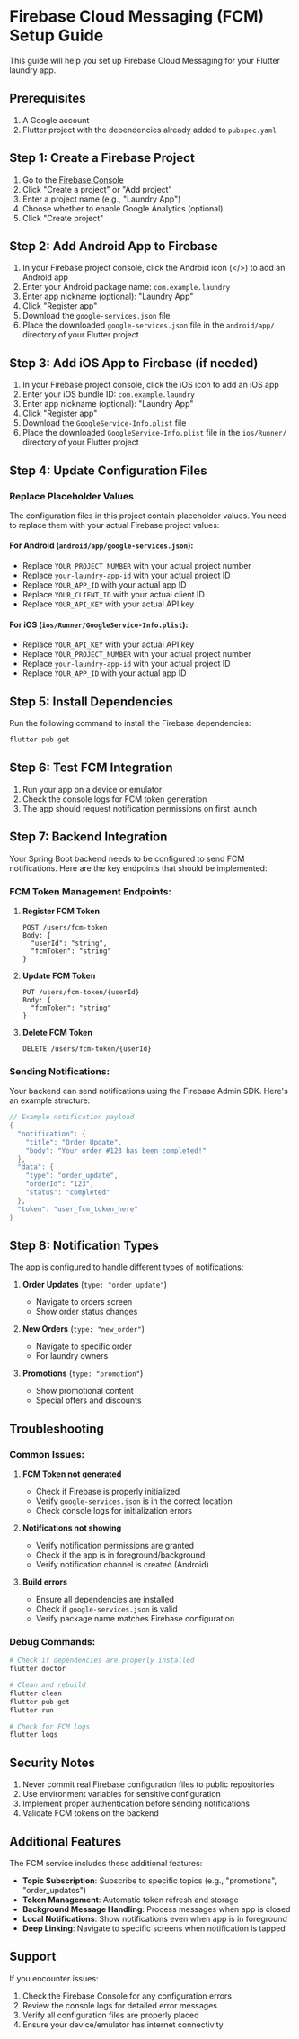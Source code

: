 # Firebase Cloud Messaging (FCM) Setup Guide

This guide will help you set up Firebase Cloud Messaging for your Flutter laundry app.

## Prerequisites

1. A Google account
2. Flutter project with the dependencies already added to `pubspec.yaml`

## Step 1: Create a Firebase Project

1. Go to the [Firebase Console](https://console.firebase.google.com/)
2. Click "Create a project" or "Add project"
3. Enter a project name (e.g., "Laundry App")
4. Choose whether to enable Google Analytics (optional)
5. Click "Create project"

## Step 2: Add Android App to Firebase

1. In your Firebase project console, click the Android icon (</>) to add an Android app
2. Enter your Android package name: `com.example.laundry`
3. Enter app nickname (optional): "Laundry App"
4. Click "Register app"
5. Download the `google-services.json` file
6. Place the downloaded `google-services.json` file in the `android/app/` directory of your Flutter project

## Step 3: Add iOS App to Firebase (if needed)

1. In your Firebase project console, click the iOS icon to add an iOS app
2. Enter your iOS bundle ID: `com.example.laundry`
3. Enter app nickname (optional): "Laundry App"
4. Click "Register app"
5. Download the `GoogleService-Info.plist` file
6. Place the downloaded `GoogleService-Info.plist` file in the `ios/Runner/` directory of your Flutter project

## Step 4: Update Configuration Files

### Replace Placeholder Values

The configuration files in this project contain placeholder values. You need to replace them with your actual Firebase project values:

#### For Android (`android/app/google-services.json`):
- Replace `YOUR_PROJECT_NUMBER` with your actual project number
- Replace `your-laundry-app-id` with your actual project ID
- Replace `YOUR_APP_ID` with your actual app ID
- Replace `YOUR_CLIENT_ID` with your actual client ID
- Replace `YOUR_API_KEY` with your actual API key

#### For iOS (`ios/Runner/GoogleService-Info.plist`):
- Replace `YOUR_API_KEY` with your actual API key
- Replace `YOUR_PROJECT_NUMBER` with your actual project number
- Replace `your-laundry-app-id` with your actual project ID
- Replace `YOUR_APP_ID` with your actual app ID

## Step 5: Install Dependencies

Run the following command to install the Firebase dependencies:

```bash
flutter pub get
```

## Step 6: Test FCM Integration

1. Run your app on a device or emulator
2. Check the console logs for FCM token generation
3. The app should request notification permissions on first launch

## Step 7: Backend Integration

Your Spring Boot backend needs to be configured to send FCM notifications. Here are the key endpoints that should be implemented:

### FCM Token Management Endpoints:

1. **Register FCM Token**
   ```
   POST /users/fcm-token
   Body: {
     "userId": "string",
     "fcmToken": "string"
   }
   ```

2. **Update FCM Token**
   ```
   PUT /users/fcm-token/{userId}
   Body: {
     "fcmToken": "string"
   }
   ```

3. **Delete FCM Token**
   ```
   DELETE /users/fcm-token/{userId}
   ```

### Sending Notifications:

Your backend can send notifications using the Firebase Admin SDK. Here's an example structure:

```java
// Example notification payload
{
  "notification": {
    "title": "Order Update",
    "body": "Your order #123 has been completed!"
  },
  "data": {
    "type": "order_update",
    "orderId": "123",
    "status": "completed"
  },
  "token": "user_fcm_token_here"
}
```

## Step 8: Notification Types

The app is configured to handle different types of notifications:

1. **Order Updates** (`type: "order_update"`)
   - Navigate to orders screen
   - Show order status changes

2. **New Orders** (`type: "new_order"`)
   - Navigate to specific order
   - For laundry owners

3. **Promotions** (`type: "promotion"`)
   - Show promotional content
   - Special offers and discounts

## Troubleshooting

### Common Issues:

1. **FCM Token not generated**
   - Check if Firebase is properly initialized
   - Verify `google-services.json` is in the correct location
   - Check console logs for initialization errors

2. **Notifications not showing**
   - Verify notification permissions are granted
   - Check if the app is in foreground/background
   - Verify notification channel is created (Android)

3. **Build errors**
   - Ensure all dependencies are installed
   - Check if `google-services.json` is valid
   - Verify package name matches Firebase configuration

### Debug Commands:

```bash
# Check if dependencies are properly installed
flutter doctor

# Clean and rebuild
flutter clean
flutter pub get
flutter run

# Check for FCM logs
flutter logs
```

## Security Notes

1. Never commit real Firebase configuration files to public repositories
2. Use environment variables for sensitive configuration
3. Implement proper authentication before sending notifications
4. Validate FCM tokens on the backend

## Additional Features

The FCM service includes these additional features:

- **Topic Subscription**: Subscribe to specific topics (e.g., "promotions", "order_updates")
- **Token Management**: Automatic token refresh and storage
- **Background Message Handling**: Process messages when app is closed
- **Local Notifications**: Show notifications even when app is in foreground
- **Deep Linking**: Navigate to specific screens when notification is tapped

## Support

If you encounter issues:

1. Check the Firebase Console for any configuration errors
2. Review the console logs for detailed error messages
3. Verify all configuration files are properly placed
4. Ensure your device/emulator has internet connectivity 